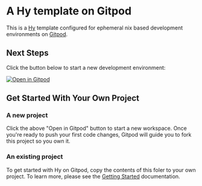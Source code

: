# A Hy template on Gitpod

This is a [Hy](https://docs.hylang.org/en/alpha/) template configured for ephemeral nix based development environments on [Gitpod](https://www.gitpod.io/).

## Next Steps

Click the button below to start a new development environment:

[![Open in Gitpod](https://gitpod.io/button/open-in-gitpod.svg)](https://gitpod.io/#https://github.com/gitpod-io/template-hy)

## Get Started With Your Own Project

### A new project

Click the above "Open in Gitpod" button to start a new workspace. Once you're ready to push your first code changes, Gitpod will guide you to fork this project so you own it.

### An existing project

To get started with Hy on Gitpod, copy the contents of this foler to your own project. To learn more, please see the [Getting Started](https://www.gitpod.io/docs/getting-started) documentation.
